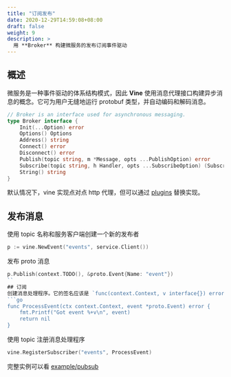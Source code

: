 ```yaml
---
title: "订阅发布"
date: 2020-12-29T14:59:08+08:00
draft: false
weight: 9
description: >
  用 **Broker** 构建微服务的发布订阅事件驱动
---
```


## 概述
微服务是一种事件驱动的体系结构模式，因此 **Vine** 使用消息代理接口构建异步消息的概念。它可为用户无缝地运行 protobuf 类型，并自动编码和解码消息。

```go
// Broker is an interface used for asynchronous messaging.
type Broker interface {
	Init(...Option) error
	Options() Options
	Address() string
	Connect() error
	Disconnect() error
	Publish(topic string, m *Message, opts ...PublishOption) error
	Subscribe(topic string, h Handler, opts ...SubscribeOption) (Subscriber, error)
	String() string
}
```

默认情况下，vine 实现点对点 http 代理，但可以通过 [plugins](https://github.com/lack-io/plugins) 替换实现。

## 发布消息
使用 topic 名称和服务客户端创建一个新的发布者
```go
p := vine.NewEvent("events", service.Client())
```
发布 proto 消息
```go
p.Publish(context.TODO(), &proto.Event{Name: "event"})
``
## 订阅
创建消息处理程序。它的签名应该是 `func(context.Context, v interface{}) error`
```go
func ProcessEvent(ctx context.Context, event *proto.Event) error {
    fmt.Printf("Got event %+v\n", event)
    return nil
}
```
使用 topic 注册消息处理程序
```go
vine.RegisterSubscriber("events", ProcessEvent)
```
完整实例可以看 [example/pubsub](https://github.com/lack-io/vine-example/tree/main/pubsub)